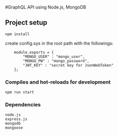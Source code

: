 #GraphQL API using Node.js, MongoDB

## Project setup
```
npm install
```
create config.sys in the root path with the followings:
```
    module.exports = {
        "MONGO_USER" : "mongo_user",
        "MONGO_PW" : "mongo_password",
        "JWT_KEY" : "secret key for JsonWebToken"
    };
```

### Compiles and hot-reloads for development
```
npm run start
```

### Dependencies
```
node.js
express.js
mongodb
mongoose
```
